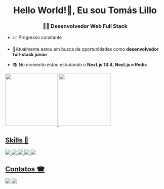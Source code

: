  <h1 align="center">Hello World!👋, Eu sou Tomás Lillo</h1>
<h3 align="center">👨‍💻 Desenvolvedor Web Full Stack</h3>

- 📈 Progresso constante 

- 🔭Atualmente estou em busca de oportunidades como **desenvolvedor full-stack júnior**

- 📚 No momento estou estudando o **Next.js 13.4, Nest.js e Redis**


<div style="display:inline">
  <a href="#">
  <img height="165em" src="#"/>
  <img height="165em" src="#"/>
</div>
  
  ## Skills 🚀 
  <div>
    <img src="https://img.shields.io/badge/React-20232A?style=for-the-badge&logo=react&logoColor=61DAFB" /> 
    <img src="https://img.shields.io/badge/TypeScript-007ACC?style=for-the-badge&logo=typescript&logoColor=white" /> 
    <img src="https://img.shields.io/badge/JavaScript-323330?style=for-the-badge&logo=javascript&logoColor=F7DF1E" /> 
    <img src="https://img.shields.io/badge/CSS3-1572B6?style=for-the-badge&logo=css3&logoColor=white" /> 
    <img src="https://img.shields.io/badge/HTML5-E34F26?style=for-the-badge&logo=html5&logoColor=white" /> 
  </div>
  

  
  ## Contatos ☎
  
<div>
  <a href="mailto:tomasbenjamin.l90@gmail.com"><img src="https://img.shields.io/badge/Gmail-D14836?style=for-the-badge&logo=gmail&logoColor=white"></a>
  <a href="https://www.linkedin.com/in/tom%C3%A1s-benjam%C3%ADn-lillo-sanhueza-0bb4a5103/"><img src="https://img.shields.io/badge/LinkedIn-0077B5?style=for-the-badge&logo=linkedin&logoColor=white">   </a>
</div>
